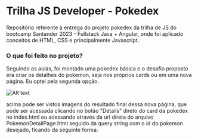# Trilha JS Developer - Pokedex

Repositório referente à entrega do projeto pokedex da trilha de JS do bootcamp Santander 2023 - Fullstack Java + Angular, onde foi aplicado conceitos de HTML, CSS e principalmente Javascript.

### O que foi feito no projeto?

Seguindo as aulas, foi montado uma pokedex básica e o desafio proposto era criar os detalhes do pokemon, seja nos próprios cards ou em uma nova página. Eu optei pela segunda opção.

![Alt text](https://assets.digitalocean.com/articles/alligator/boo.svg "a title")

acima pode ser vistos imagens do resultado final dessa nova página, que pode ser acessada clicando no botão "Details" direto do card da pokedex no index.html ou acessando através da url direta do arquivo PokemonDetailPage.html seguido da query string com o id do pokemon desejado, ficando da seguinte forma:




